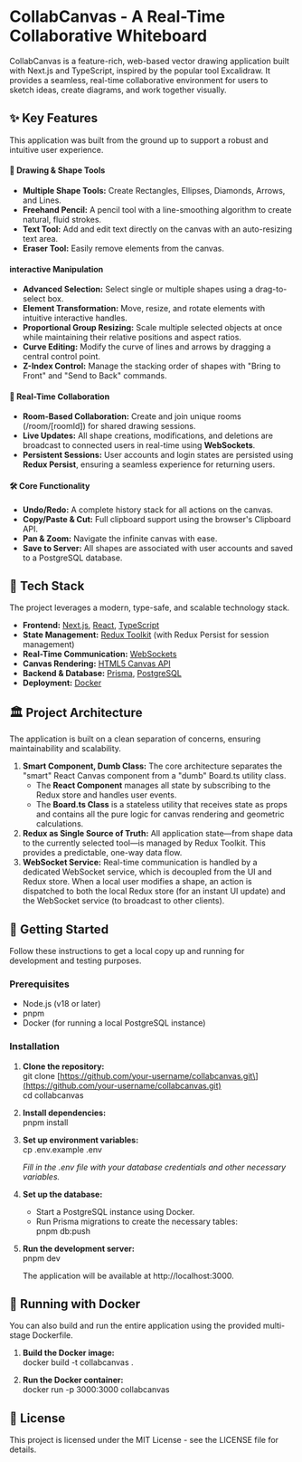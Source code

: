 # **CollabCanvas \- A Real-Time Collaborative Whiteboard**

CollabCanvas is a feature-rich, web-based vector drawing application built with Next.js and TypeScript, inspired by the popular tool Excalidraw. It provides a seamless, real-time collaborative environment for users to sketch ideas, create diagrams, and work together visually.

## **✨ Key Features**

This application was built from the ground up to support a robust and intuitive user experience.

#### **🎨 Drawing & Shape Tools**

* **Multiple Shape Tools:** Create Rectangles, Ellipses, Diamonds, Arrows, and Lines.  
* **Freehand Pencil:** A pencil tool with a line-smoothing algorithm to create natural, fluid strokes.  
* **Text Tool:** Add and edit text directly on the canvas with an auto-resizing text area.  
* **Eraser Tool:** Easily remove elements from the canvas.

#### **interactive Manipulation**

* **Advanced Selection:** Select single or multiple shapes using a drag-to-select box.  
* **Element Transformation:** Move, resize, and rotate elements with intuitive interactive handles.  
* **Proportional Group Resizing:** Scale multiple selected objects at once while maintaining their relative positions and aspect ratios.  
* **Curve Editing:** Modify the curve of lines and arrows by dragging a central control point.  
* **Z-Index Control:** Manage the stacking order of shapes with "Bring to Front" and "Send to Back" commands.

#### **🤝 Real-Time Collaboration**

* **Room-Based Collaboration:** Create and join unique rooms (/room/\[roomId\]) for shared drawing sessions.  
* **Live Updates:** All shape creations, modifications, and deletions are broadcast to connected users in real-time using **WebSockets**.  
* **Persistent Sessions:** User accounts and login states are persisted using **Redux Persist**, ensuring a seamless experience for returning users.

#### **🛠️ Core Functionality**

* **Undo/Redo:** A complete history stack for all actions on the canvas.  
* **Copy/Paste & Cut:** Full clipboard support using the browser's Clipboard API.  
* **Pan & Zoom:** Navigate the infinite canvas with ease.  
* **Save to Server:** All shapes are associated with user accounts and saved to a PostgreSQL database.

## **🚀 Tech Stack**

The project leverages a modern, type-safe, and scalable technology stack.

* **Frontend:** [Next.js](https://nextjs.org/), [React](https://reactjs.org/), [TypeScript](https://www.typescriptlang.org/)  
* **State Management:** [Redux Toolkit](https://redux-toolkit.js.org/) (with Redux Persist for session management)  
* **Real-Time Communication:** [WebSockets](https://developer.mozilla.org/en-US/docs/Web/API/WebSockets_API)  
* **Canvas Rendering:** [HTML5 Canvas API](https://developer.mozilla.org/en-US/docs/Web/API/Canvas_API)  
* **Backend & Database:** [Prisma](https://www.prisma.io/), [PostgreSQL](https://www.postgresql.org/)  
* **Deployment:** [Docker](https://www.docker.com/)

## **🏛️ Project Architecture**

The application is built on a clean separation of concerns, ensuring maintainability and scalability.

1. **Smart Component, Dumb Class:** The core architecture separates the "smart" React Canvas component from a "dumb" Board.ts utility class.  
   * The **React Component** manages all state by subscribing to the Redux store and handles user events.  
   * The **Board.ts Class** is a stateless utility that receives state as props and contains all the pure logic for canvas rendering and geometric calculations.  
2. **Redux as Single Source of Truth:** All application state—from shape data to the currently selected tool—is managed by Redux Toolkit. This provides a predictable, one-way data flow.  
3. **WebSocket Service:** Real-time communication is handled by a dedicated WebSocket service, which is decoupled from the UI and Redux store. When a local user modifies a shape, an action is dispatched to both the local Redux store (for an instant UI update) and the WebSocket service (to broadcast to other clients).

## **🏁 Getting Started**

Follow these instructions to get a local copy up and running for development and testing purposes.

### **Prerequisites**

* Node.js (v18 or later)  
* pnpm  
* Docker (for running a local PostgreSQL instance)

### **Installation**

1. **Clone the repository:**  
   git clone \[https://github.com/your-username/collabcanvas.git\](https://github.com/your-username/collabcanvas.git)  
   cd collabcanvas

2. **Install dependencies:**  
   pnpm install

3. **Set up environment variables:**  
   cp .env.example .env

   *Fill in the .env file with your database credentials and other necessary variables.*  
4. **Set up the database:**  
   * Start a PostgreSQL instance using Docker.  
   * Run Prisma migrations to create the necessary tables:  
     pnpm db:push

5. **Run the development server:**  
   pnpm dev

   The application will be available at http://localhost:3000.

## **🐳 Running with Docker**

You can also build and run the entire application using the provided multi-stage Dockerfile.

1. **Build the Docker image:**  
   docker build \-t collabcanvas .

2. **Run the Docker container:**  
   docker run \-p 3000:3000 collabcanvas

## **📜 License**

This project is licensed under the MIT License \- see the LICENSE file for details.